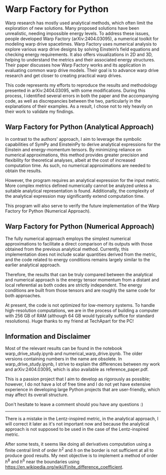 # Warp Factory for Python
Warp research has mostly used analytical methods, which often limit the exploration of new solutions. Many proposed solutions have been unrealistic, needing impossible energy levels. To address these issues, people developed Warp Factory (arXiv:2404.03095), a numerical toolkit for modeling warp drive spacetimes. Warp Factory uses numerical analysis to explore various warp drive designs by solving Einstein’s field equations and checking energy requirements. It also offers visualizations in 2D and 3D, helping to understand the metrics and their associated energy structures. Their paper discusses how Warp Factory works and its application in evaluating common warp drive models. Their goal is to advance warp drive research and get closer to creating practical warp drives.

This code represents my efforts to reproduce the results and methodology presented in arXiv:2404.03095, with some modifications. During this process, I identified several errors in both the paper and the accompanying code, as well as discrepancies between the two, particularly in the explanations of their examples. As a result, I chose not to rely heavily on their work to validate my findings.

## Warp Factory for Python (Analytical Approach)
In contrast to the authors' approach, I aim to leverage the symbolic capabilities of SymPy and EinsteinPy to derive analytical expressions for the Einstein and energy-momentum tensors. By minimizing reliance on numerical approximations, this method provides greater precision and flexibility for theoretical analyses, albeit at the cost of increased computation time. As such, no numerical approximations are needed to obtain the results.

However, the program requires an analytical expression for the input metric. More complex metrics defined numerically cannot be analyzed unless a suitable analytical representation is found. Additionally, the complexity of the analytical expression may significantly extend computation time.

This program will also serve to verify the future implementation of the Warp Factory for Python (Numerical Approach).







## Warp Factory for Python (Numerical Approach)
The fully numerical approach employs the simplest numerical approximations to facilitate a direct comparison of its outputs with those obtained from the previous analytical method. Currently, this implementation does not include scalar quantities derived from the metric, and the code related to energy conditions remains largely similar to the earlier analytical approach. 

Therefore, the results that can be truly compared between the analytical and numerical approach is the energy tensor momentum from a distant and local referential as both codes are strictly independent. The energy conditions are built from those tensors and are roughly the same code for both approaches. 

At present, the code is not optimized for low-memory systems. To handle high-resolution computations, we are in the process of building a computer with 256 GB of RAM (although 64 GB would typically suffice for standard resolutions). Huge thanks to my friend at TechApart for the PC!



## Information and Disclaimer
Most of the relevant results can be found in the notebook warp_drive_study.ipynb and numerical_warp_drive.ipynb. The older versions containing numbers in the name are obsolete. In warp_drive_study.ipynb, I strive to explain the differences between my work and arXiv:2404.03095, which is also available as reference_paper.pdf.

This is a passion project that I aim to develop as rigorously as possible; however, I do not have a lot of free time and I do not yet have extensive experience in developing large Python projects that are user-friendly, which may affect its overall structure. 

Don't hesitate to leave a comment should you have any questions :) 

---
There is a mistake in the Lentz-inspired metric, in the analytical approach, I will correct it later as it's not important now and because the analytical approach is not supposed to be used in the case of the Lentz-inspired metric. 

After some tests, it seems like doing all derivatives computation using a finite central limit of order $h^2$ and $h$
 on the border is not sufficient at all to produce good results. My next objective is to implement a method of order $h^8$ and $h^6$ near the boundaries using https://en.wikipedia.org/wiki/Finite_difference_coefficient.
